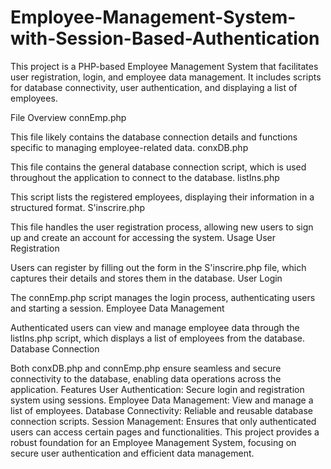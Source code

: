 # Employee-Management-System-with-Session-Based-Authentication
This project is a PHP-based Employee Management System that facilitates user registration, login, and employee data management. It includes scripts for database connectivity, user authentication, and displaying a list of employees. 

File Overview
connEmp.php

This file likely contains the database connection details and functions specific to managing employee-related data.
conxDB.php

This file contains the general database connection script, which is used throughout the application to connect to the database.
listIns.php

This script lists the registered employees, displaying their information in a structured format.
S'inscrire.php

This file handles the user registration process, allowing new users to sign up and create an account for accessing the system.
Usage
User Registration

Users can register by filling out the form in the S'inscrire.php file, which captures their details and stores them in the database.
User Login

The connEmp.php script manages the login process, authenticating users and starting a session.
Employee Data Management

Authenticated users can view and manage employee data through the listIns.php script, which displays a list of employees from the database.
Database Connection

Both conxDB.php and connEmp.php ensure seamless and secure connectivity to the database, enabling data operations across the application.
Features
User Authentication: Secure login and registration system using sessions.
Employee Data Management: View and manage a list of employees.
Database Connectivity: Reliable and reusable database connection scripts.
Session Management: Ensures that only authenticated users can access certain pages and functionalities.
This project provides a robust foundation for an Employee Management System, focusing on secure user authentication and efficient data management.

